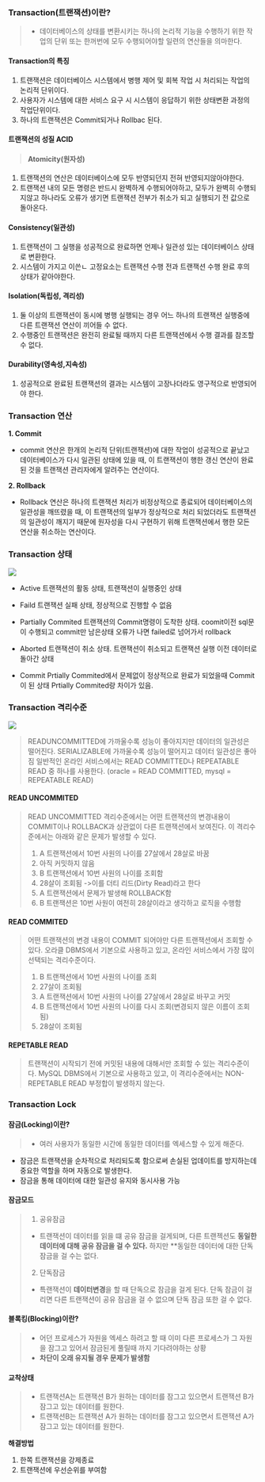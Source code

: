 ### Transaction(트랜잭션)이란?
> - 데이터베이스의 상태를 변환시키는 하나의 논리적 기능을 수행하기 위한 작업의 단위 또는 한꺼번에 모두 수행되어야할 일련의 연산들을 의마한다.

#### Transaction의 특징
>
1. 트랜잭션은 데이터베이스 시스템에서 병행 제어 및 회복 작업 시 처리되는 작업의 논리적 단위이다.
2. 사용자가 시스템에 대한 서비스 요구 시 시스템이 응답하기 위한 상태변환 과정의 작업단위이다.
3. 하나의 트랜잭션은 Commit되거나 Rollbac 된다.

#### 트랜잭션의 성질 ACID
> #### Atomicity(원자성)
1. 트랜잭션의 연산은 데이터베이스에 모두 반영되던지 전혀 반영되지않아야한다.
2. 트랜잭션 내의 모든 명령은 반드시 완벽하게 수행되어야하고, 모두가 완벽히 수행되지않고 하나라도 오류가 생기면 트랜잭션 전부가 취소가 되고 실행되기 전 값으로 돌아온다.
#### Consistency(일관성)
1. 트랜잭션이 그 실행을 성공적으로 완료하면 언제나 일관성 있는 데이터베이스 상태로 변환한다.
2. 시스템이 가지고 이쓴ㄴ 고정요소는 트랜잭션 수행 전과 트랜잭션 수행 완료 후의 상태가 같아야한다.
#### Isolation(독립성, 격리성)
1. 둘 이상의 트랜잭션이 동시에 병행 실행되는 경우 어느 하나의 트랜잭션 실행중에 다른 트랜잭션 연산이 끼어들 수 없다.
2. 수행중인 트랜잭션은 완전히 완료될 때까지 다른 트랜잭션에서 수행 결과를 참조할 수 없다.
#### Durability(영속성,지속성)
1. 성공적으로 완료된 트랜잭션의 결과는 시스템이 고장나더라도 영구적으로 반영되어야 한다.


### Transaction 연산
**1. Commit**
- commit 연산은 한개의 논리적 단위(트랜잭션)에 대한 작업이 성공적으로 끝났고 데이터베이스가 다시 일관된 상태에 있을 때, 이 트랜잭션이 행한 갱신 연산이 완료된 것을 트랜잭션 관리자에게 알려주는 연산이다.

**2. Rollback**
- Rollback 연산은 하나의 트랜잭션 처리가 비정상적으로 종료되어 데이터베이스의 일관성을 깨뜨렸을 때, 이 트랜잭션의 일부가 정상적으로 처리 되었더라도 트랜잭션의 일관성이 깨지기 때문에 원자성을 다시 구현하기 위해 트랜잭션에서 행한 모든 연산을 취소하는 연산이다.

### Transaction 상태
![](https://velog.velcdn.com/images/ihanseul731/post/8ec4663a-1831-4ce1-8158-ae0b281313ce/image.png)
- Active
트랜잭션의 활동 상태, 트랜잭션이 실행중인 상태

- Faild
트랜잭션 실패 상태, 정상적으로 진행할 수 없음

- Partially Commited
트랜잭션의 Commit명령이 도착한 상태. coomit이전 sql문이 수행되고 commit만 남은상태
오류가 나면 failed로 넘어가서 rollback

- Aborted
트랜잭션이 취소 상태. 트랜잭션이 취소되고 트랜잭션 실행 이전 데이터로 돌아간 상태

- Commit
Prtially Commited에서 문제없이 정상적으로 완료가 되었을때 Commit이 된 상태 
Prtially Commited랑 차이가 있음.

### Transaction 격리수준 
![](https://velog.velcdn.com/images/ihanseul731/post/68d50f5c-f259-450b-95fc-e1e8d1201f46/image.png)
> READUNCOMMITTED에 가까울수록 성능이 좋아지지만 데이터의 일관성은 떨어진다.
SERIALIZABLE에 가까울수록 성능이 떨어지고 데이터 일관성은 좋아짐
일반적인 온라인 서비스에서는 READ COMMITTED나 REPEATABLE READ 중 하나를 사용한다.
(oracle = READ COMMITTED, mysql = REPEATABLE READ)

#### READ UNCOMMITED
>READ UNCOMMITTED 격리수준에서는 어떤 트랜잭션의 변경내용이 COMMIT이나 ROLLBACK과 상관없이 다른 트랜잭션에서 보여진다.
이 격리수준에서는 아래와 같은 문제가 발생할 수 있다.
>1. A 트랜잭션에서 10번 사원의 나이를 27살에서 28살로 바꿈
>2. 아직 커밋하지 않음
>3. B 트랜잭션에서 10번 사원의 나이를 조회함
>4. 28살이 조회됨
>->이를 더티 리드(Dirty Read)라고 한다
>5. A 트랜잭션에서 문제가 발생해 ROLLBACK함
>6. B 트랜잭션은 10번 사원이 여전히 28살이라고 생각하고 로직을 수행함

#### READ COMMITED
>어떤 트랜잭션의 변경 내용이 COMMIT 되어야만 다른 트랜잭션에서 조회할 수 있다.
오라클 DBMS에서 기본으로 사용하고 있고, 온라인 서비스에서 가장 많이 선택되는 격리수준이다.
>1. B 트랜잭션에서 10번 사원의 나이를 조회
>2. 27살이 조회됨
>3. A 트랜잭션에서 10번 사원의 나이를 27살에서 28살로 바꾸고 커밋
>4. B 트랜잭션에서 10번 사원의 나이를 다시 조회(변경되지 않은 이름이 조회됨)
>5. 28살이 조회됨


#### REPETABLE READ
>트랜잭션이 시작되기 전에 커밋된 내용에 대해서만 조회할 수 있는 격리수준이다.
MySQL DBMS에서 기본으로 사용하고 있고, 이 격리수준에서는 NON-REPETABLE READ 부정합이 발생하지 않는다.

### Transaction Lock
#### 잠금(Locking)이란?
>- 여러 사용자가 동일한 시간에 동일한 데이터를 엑세스할 수 있게 해준다.
- 잠금은 트랜잭션을 순차적으로 처리되도록 함으로써 손실된 업데이트를 방지하는데 중요한 역할을 하며 자동으로 발생한다.
- 잠금을 통해 데이터에 대한 일관성 유지와 동시사용 가능

#### 잠금모드
>1. 공유잠금
>- 트랜잭션이 데이터를 읽을 떄 공유 잠금을 걸게되며, 다른 트랜젝션도 **동일한 데이터에 대해 공유 잠금을 걸 수 있다.** 하지만 **동일한 데이터에 대한 단독 잠금을 걸 수는 없다.
>2. 단독잠금
>- 특랜잭션이 **데이터변경**을 할 때 단독으로 잠금을 걸게 된다.
단독 잠금이 걸리면 다른 트랜잭션이 공유 잠금을 걸 수 없으며 단독 잠금 또한 걸 수 없다.

#### 블록킹(Blocking)이란?
>- 어던 프로세스가 자원을 엑세스 하려고 할 때 이미 다른 프로세스가 그 자원을 잠그고 있어서 잠금된게 풀릴때 까지 기다려야하는 상황
>- **차단이 오래 유지될 경우 문제가 발생함**

#### 교착상태
>- 트랜잭션A는 트랜잭션 B가 원하는 데이터를 잠그고 있으면서 트랜잭션 B가 잠그고 있는 데이터를 원한다.
>- 트랜잭션B는 트랜잭션 A가 원하는 데이터를 잠그고 있으면서 트랜잭션 A가 잠그고 있는 데이터를 원한다.

**해결방법**
1. 한쪽 트랜잭션을 강제종료
2. 트랜잭션에 우선순위를 부여함
